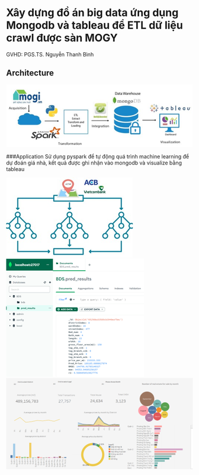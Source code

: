# Xây dựng đồ án big data ứng dụng Mongodb và tableau để ETL dữ liệu crawl được sàn MOGY
GVHD: PGS.TS. Nguyễn Thanh Bình

## Architecture
<img src="https://github.com/luongnhuy96/UngdungNLP/blob/main/images/BDS%20architect.jpg">

###Application
Sử dụng pyspark để tự động quá trình machine learning để dự đoán giá nhà, kết quả được ghi nhận vào mongodb và visualize bằng tableau

<img src="https://github.com/luongnhuy96/UngdungNLP/blob/main/images/Bank%20map%20ATM.jpg">

<img src="https://github.com/luongnhuy96/UngdungNLP/blob/main/images/PRED_output.png">
<img src="https://github.com/luongnhuy96/UngdungNLP/blob/main/images/Dashboard%20BDS.png">
